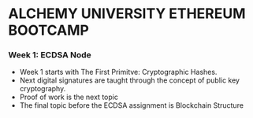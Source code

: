 # ALCHEMY UNIVERSITY ETHEREUM BOOTCAMP

### Week 1: ECDSA Node
+ Week 1 starts with The First Primitve: Cryptographic Hashes.
+ Next digital signatures are taught through the concept of public key cryptography.
+ Proof of work is the next topic
+ The final topic before the ECDSA assignment is Blockchain Structure
